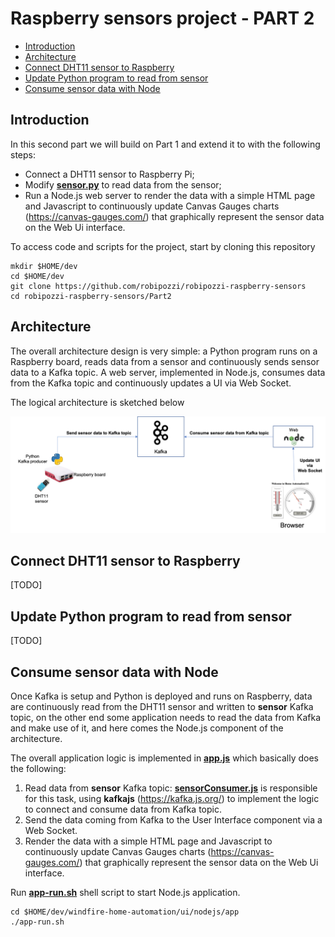 # Raspberry sensors project - PART 2
- [Introduction](#introduction)
- [Architecture](#architecture)
- [Connect DHT11 sensor to Raspberry](#connect-DHT11-sensor-to-raspberry)
- [Update Python program to read from sensor](#update-python-program-to-read-from-sensor)
- [Consume sensor data with Node](#consume-sensor-data-with-node)


## Introduction
In this second part we will build on Part 1 and extend it to with the following steps:
* Connect a DHT11 sensor to Raspberry Pi;
* Modify **[sensor.py](kafka/sensor.py)** to read data from the sensor;
* Run a Node.js web server to render the data with a simple HTML page and Javascript to continuously update Canvas Gauges charts (https://canvas-gauges.com/) that graphically represent the sensor data on the Web Ui interface.

To access code and scripts for the project, start by cloning this repository 
```
mkdir $HOME/dev
cd $HOME/dev
git clone https://github.com/robipozzi/robipozzi-raspberry-sensors 
cd robipozzi-raspberry-sensors/Part2
```

## Architecture
The overall architecture design is very simple: a Python program runs on a Raspberry board, reads data from a sensor and continuously sends sensor data to a Kafka topic. A web server, implemented in Node.js, consumes data from the Kafka topic and continuously updates a UI via Web Socket.

The logical architecture is sketched below

![](../images/architecture.png)

## Connect DHT11 sensor to Raspberry
[TODO]

## Update Python program to read from sensor
[TODO]

## Consume sensor data with Node
Once Kafka is setup and Python is deployed and runs on Raspberry, data are continuously read from the DHT11 sensor and written to **sensor** Kafka topic, on the other end some application needs to read the data from Kafka and make use of it, and here comes the Node.js component of the architecture.

The overall application logic is implemented in **[app.js](nodejs/app.js)** which basically does the following:
1. Read data from **sensor** Kafka topic: **[sensorConsumer.js](nodejs/sensorConsumer.js)** is responsible for this task, using **kafkajs** (https://kafka.js.org/) to implement the logic to connect and consume data from Kafka topic.
2. Send the data coming from Kafka to the User Interface component via a Web Socket.
3. Render the data with a simple HTML page and Javascript to continuously update Canvas Gauges charts (https://canvas-gauges.com/) that graphically represent the sensor data on the Web Ui interface.

Run **[app-run.sh](ui/nodejs/app/app-run.sh)** shell script to start Node.js application.
```
cd $HOME/dev/windfire-home-automation/ui/nodejs/app
./app-run.sh
```